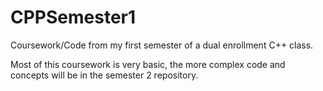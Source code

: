 # CPPSemester1
Coursework/Code from my first semester of a dual enrollment C++ class.

Most of this coursework is very basic, the more complex code and concepts will be in the semester 2 repository.
